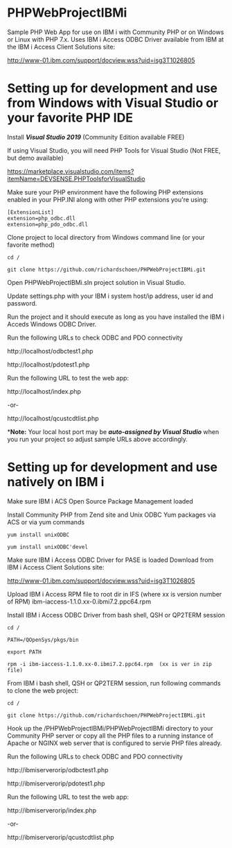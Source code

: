 # PHPWebProjectIBMi
Sample PHP Web App for use on IBM i with Community PHP or on Windows or Linux with PHP 7.x. Uses IBM i Access ODBC Driver available from IBM at the IBM i Access Client Solutions site:

http://www-01.ibm.com/support/docview.wss?uid=isg3T1026805

# Setting up for development and use from Windows with Visual Studio or your favorite PHP IDE
Install ***Visual Studio 2019*** (Community Edition available FREE)

If using Visual Studio, you will need PHP Tools for Visual Studio (Not FREE, but demo available)

https://marketplace.visualstudio.com/items?itemName=DEVSENSE.PHPToolsforVisualStudio

Make sure your PHP environment have the following PHP extensions enabled in your PHP.INI along with other PHP extensions you're using:
```
[ExtensionList]
extension=php_odbc.dll
extension=php_pdo_odbc.dll
```
Clone project to local directory from Windows command line (or your favorite method)
```
cd /

git clone https://github.com/richardschoen/PHPWebProjectIBMi.git
```
Open PHPWebProjectIBMi.sln project solution in Visual Studio.

Update settings.php with your IBM i system host/ip address, user id and password. 

Run the project and it should execute as long as you have installed the IBM i Acceds Windows ODBC Driver.

Run the following URLs to check ODBC and PDO connectivity

http://localhost/odbctest1.php

http://localhost/pdotest1.php

Run the following URL to test the web app:

http://localhost/index.php

-or-

http://localhost/qcustcdtlist.php

***Note:** Your local host port may be ***auto-assigned by Visual Studio*** when you run your project so adjust sample URLs above accordingly.


# Setting up for development and use natively on IBM i
Make sure IBM i ACS Open Source Package Management loaded

Install Community PHP from Zend site and Unix ODBC Yum packages via ACS or via yum commands
```
yum install unixODBC

yum install unixODBC'devel
```
Make sure IBM i Access ODBC Driver for PASE is loaded Download from IBM i Access Client Solutions site:

http://www-01.ibm.com/support/docview.wss?uid=isg3T1026805

Upload IBM i Access RPM file to root dir in IFS (where xx is version number of RPM) ibm-iaccess-1.1.0.xx-0.ibmi7.2.ppc64.rpm

Install IBM i Access ODBC Driver from bash shell, QSH or QP2TERM session
```
cd /

PATH=/QOpenSys/pkgs/bin  

export PATH

rpm -i ibm-iaccess-1.1.0.xx-0.ibmi7.2.ppc64.rpm  (xx is ver in zip file)

```

From IBM i bash shell,  QSH or QP2TERM session, run following commands to clone the web project:
```
cd /

git clone https://github.com/richardschoen/PHPWebProjectIBMi.git
```

Hook up the /PHPWebProjectIBMi/PHPWebProjectIBMi directory to your Community PHP server or copy all the PHP files to a running instance of Apache or NGINX web server that is configured to servie PHP files already.

Run the following URLs to check ODBC and PDO connectivity

http://ibmiserverorip/odbctest1.php

http://ibmiserverorip/pdotest1.php

Run the following URL to test the web app:

http://ibmiserverorip/index.php

-or-

http://ibmiserverorip/qcustcdtlist.php

